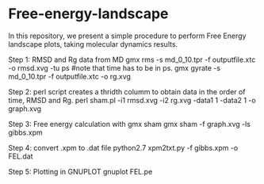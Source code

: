 # Free-energy-landscape
In this repository, we present a simple procedure to perform Free Energy landscape plots, taking molecular dynamics results.

Step 1: RMSD and Rg data from MD
gmx rms -s md_0_10.tpr -f outputfile.xtc -o rmsd.xvg -tu ps   #note that time has to be in ps.
gmx gyrate -s md_0_10.tpr -f outputfile.xtc -o rg.xvg

Step 2: perl script creates a thridth columm to obtain data in the order of time, RMSD and Rg.
perl sham.pl -i1 rmsd.xvg -i2 rg.xvg -data1 1 -data2 1 -o graph.xvg

Step 3: Free energy calculation with gmx sham
gmx sham -f graph.xvg -ls gibbs.xpm

Step 4: convert .xpm to .dat file
python2.7 xpm2txt.py -f gibbs.xpm -o FEL.dat

Step 5: Plotting in GNUPLOT
gnuplot FEL.pe



